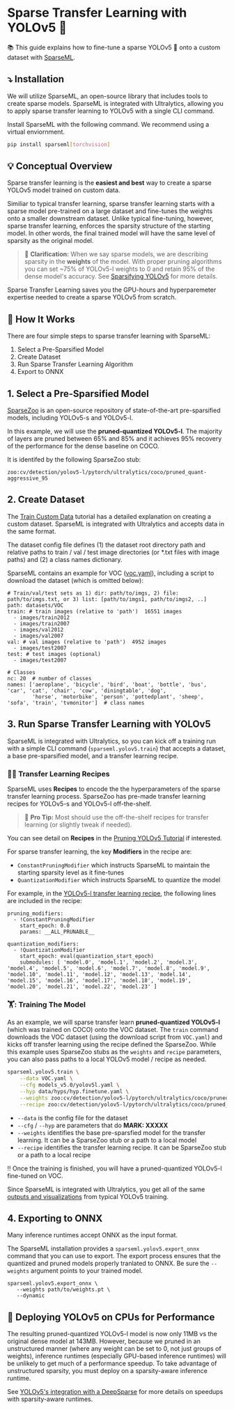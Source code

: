 # Sparse Transfer Learning with YOLOv5 :rocket:

:books: This guide explains how to fine-tune a sparse YOLOv5 :rocket: onto a custom dataset with [SparseML](https://github.com/neuralmagic/sparseml).

## :arrow_heading_down: Installation

We will utilize SparseML, an open-source library that includes tools to create sparse models. SparseML is integrated with
Ultralytics, allowing you to apply sparse transfer learning to YOLOv5 with a single CLI command.

Install SparseML with the following command. We recommend using a virtual enviornment.
```bash
pip install sparseml[torchvision]
```

## 💡 Conceptual Overview

Sparse transfer learning is the **easiest and best** way to create a sparse YOLOv5 model trained on custom data. 
                                                                                                            
Similiar to typical transfer learning, sparse transfer learning starts with a sparse model pre-trained on a large dataset 
and fine-tunes the weights onto a smaller downstream dataset. Unlike typical fine-tuning, however, sparse transfer learning, enforces
the sparsity structure of the starting model. In other words, the final trained model will have the same level of sparsity as the original model.
                                                                                                            
>:rotating_light: **Clarification:** When we say sparse models, we are describing sparsity in the **weights** of the model. 
With proper pruning algorithms you can set ~75% of YOLOv5-l weights to 0 and retain 95% of the dense model's accuracy. 
See [Sparsifying YOLOv5](Ultralytics-Sparsify-README.md) for more details.

Sparse Transfer Learning saves you the GPU-hours and hyperparemeter expertise needed to create a sparse YOLOv5 from scratch.

## :mag_right: How It Works

There are four simple steps to sparse transfer learning with SparseML:
1. Select a Pre-Sparsified Model
2. Create Dataset
3. Run Sparse Transfer Learning Algorithm
4. Export to ONNX

## 1. Select a Pre-Sparsified Model

[SparseZoo](https://sparsezoo.neuralmagic.com/?domain=cv&sub_domain=detection&page=1)
is an open-source repository of state-of-the-art pre-sparsified models, including YOLOv5-s and YOLOv5-l. 

In this example, we will use the **pruned-quantized YOLOv5-l**. The majority of layers are pruned between 65% and 85% and it 
achieves 95% recovery of the performance for the dense baseline on COCO. 

It is identifed by the following SparseZoo stub:
```
zoo:cv/detection/yolov5-l/pytorch/ultralytics/coco/pruned_quant-aggressive_95
```

## 2. Create Dataset

The [Train Custom Data](https://github.com/ultralytics/yolov5/wiki/Train-Custom-Data#1-create-dataset) tutorial has a detailed 
explanation on creating a custom dataset. SparseML is integrated with Ultralytics and accepts data in the same format.

The dataset config file defines (1) the dataset root directory path and relative paths to train / val / test image directories (or \*.txt files with image paths) and (2) a class names dictionary.

SparseML contains an example for VOC ([voc.yaml](https://github.com/neuralmagic/sparseml/blob/ddfe45b6fa2722c9942300af684a618641eceb0d/src/sparseml/yolov5/data/VOC.yaml)), including
a script to download the dataset (which is omitted below):

```
# Train/val/test sets as 1) dir: path/to/imgs, 2) file: path/to/imgs.txt, or 3) list: [path/to/imgs1, path/to/imgs2, ..]
path: datasets/VOC
train: # train images (relative to 'path')  16551 images
  - images/train2012
  - images/train2007
  - images/val2012
  - images/val2007
val: # val images (relative to 'path')  4952 images
  - images/test2007
test: # test images (optional)
  - images/test2007
  
# Classes
nc: 20  # number of classes
names: ['aeroplane', 'bicycle', 'bird', 'boat', 'bottle', 'bus', 'car', 'cat', 'chair', 'cow', 'diningtable', 'dog',
        'horse', 'motorbike', 'person', 'pottedplant', 'sheep', 'sofa', 'train', 'tvmonitor']  # class names
```

## 3. Run Sparse Transfer Learning with YOLOv5

SparseML is integrated with Ultralytics, so you can kick off a training run with a simple CLI command (`sparseml.yolov5.train`) that 
accepts a dataset, a base pre-sparsified model, and a transfer learning recipe.

### :cook: Transfer Learning Recipes

SparseML uses **Recipes** to encode the the hyperparameters of the sparse transfer learning process. SparseZoo has pre-made transfer learning recipes for YOLOv5-s and YOLOv5-l off-the-shelf. 
>:rotating_light: **Pro Tip:** Most should use the off-the-shelf recipes for transfer learning (or slightly tweak if needed).

You can see detail on **Recipes** in the [Pruning YOLOv5 Tutorial](Ultralytics-Sparsify-README.md#cook-creating-sparseml-recipes) if interested. 

For sparse transfer learning, the key **Modifiers** in the recipe are:
- `ConstantPruningModifier` which instructs SparseML to maintain the starting sparsity level as it fine-tunes
- `QuantizationModifier` which instructs SparseML to quantize the model 

For example, in the [YOLOv5-l transfer learning recipe](https://sparsezoo.neuralmagic.com/models/cv%2Fdetection%2Fyolov5-l%2Fpytorch%2Fultralytics%2Fcoco%2Fpruned_quant-aggressive_95), the following lines are included in the recipe:

```
pruning_modifiers:
  - !ConstantPruningModifier
    start_epoch: 0.0
    params: __ALL_PRUNABLE__
    
quantization_modifiers:
  - !QuantizationModifier
    start_epoch: eval(quantization_start_epoch)
    submodules: [ 'model.0', 'model.1', 'model.2', 'model.3', 'model.4', 'model.5', 'model.6', 'model.7', 'model.8', 'model.9', 'model.10', 'model.11', 'model.12', 'model.13', 'model.14', 'model.15', 'model.16', 'model.17', 'model.18', 'model.19', 'model.20', 'model.21', 'model.22', 'model.23' ]
```
### 🏋️: Training The Model

As an example, we will sparse transfer learn **pruned-quantized YOLOv5-l** (which was trained on COCO) onto the VOC dataset. The `train`
command downloads the VOC dataset (using the download script from `VOC.yaml`) and kicks off transfer learning using the recipe defined the SparseZoo.
While this example uses SparseZoo stubs as the `weights` and `recipe` parameters, you can also pass paths to a local YOLOv5 model / recipe as needed.

```bash
sparseml.yolov5.train \
    --data VOC.yaml \
    --cfg models_v5.0/yolov5l.yaml \
    --hyp data/hyps/hyp.finetune.yaml \
    --weights zoo:cv/detection/yolov5-l/pytorch/ultralytics/coco/pruned_quant-aggressive_95?recipe_type=transfer \
    --recipe zoo:cv/detection/yolov5-l/pytorch/ultralytics/coco/pruned_quant-aggressive_95?recipe_type=transfer
```
  - `--data` is the config file for the dataset
  - `--cfg` / `--hyp` are parameters that do **MARK: XXXXX**
  - `--weights` identifies the base pre-sparsfied model for the transfer learning. It can be a SparseZoo stub or a path to a local model
  - `--recipe` identifies the transfer learning recipe. It can be SparseZoo stub or a path to a local recipe

‼️ Once the training is finished, you will have a pruned-quantized YOLOv5-l fine-tuned on VOC.

Since SparseML is integrated with Ultralytics, you get all of the same [outputs and visualizations](https://github.com/ultralytics/yolov5/wiki/Train-Custom-Data#4-visualize) from typical YOLOv5 training.

## 4. Exporting to ONNX

Many inference runtimes accept ONNX as the input format.

The SparseML installation provides a `sparseml.yolov5.export_onnx` command that you can use to export. The export process 
ensures that the quantized and pruned models properly tranlated to ONNX. Be sure the `--weights` argument points to your trained model.

```
sparseml.yolov5.export_onnx \
   --weights path/to/weights.pt \
   --dynamic
```

## 🚀 Deploying YOLOv5 on CPUs for Performance

The resulting pruned-quantized YOLOv5-l model is now only 11MB vs the original dense model at 143MB. However, because we pruned in an unstructured manner 
(where any weight can be set to 0, not just groups of weights), inference runtimes (especially GPU-based inference runtimes) will be unlikely to get 
much of a performance speedup. To take advantage of unstructured sparsity, you must deploy on a sparsity-aware inference runtime.

See [YOLOv5's integration with a DeepSparse](Ultralytics-DeepSparse-README.md) for more details on speedups with sparsity-aware runtimes.
